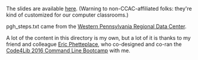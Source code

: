 The slides are available [here](https://docs.google.com/presentation/d/1ZhJnS_IbpU13nSH3fWMduN1alpDlooBOEV0y4tk62GM/edit?usp=sharing). (Warning to non-CCAC-affiliated folks: they're kind of customized for our computer classrooms.)

pgh_steps.txt came from the [Western Pennsylvania Regional Data Center](https://data.wprdc.org/dataset/city-steps).

A lot of the content in this directory is my own, but a lot of it is thanks to my friend and colleague [Eric Phetteplace](https://phette.net/), who co-designed and co-ran the [Code4Lib 2016 Command Line Bootcamp](https://github.com/csheldonhess/c4l16-cli-workshop) with me.